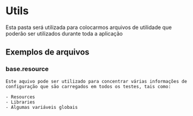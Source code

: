 # Utils
Esta pasta será utilizada para colocarmos arquivos de utilidade que poderão ser utilizados durante toda a aplicação

## Exemplos de arquivos

### base.resource
    Este aquivo pode ser utilizado para concentrar várias informações de configuração que são carregados em todos os testes, tais como:
    
    - Resources
    - Libraries
    - Algumas variáveis globais
    